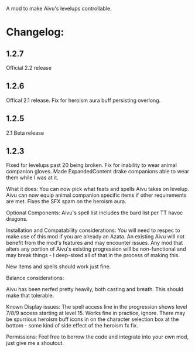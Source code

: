 ﻿A mod to make Aivu's levelups controllable.

# Changelog:


## 1.2.7

Official 2.2 release


## 1.2.6

Offical 2.1 release.
Fix for heroism aura buff persisting overlong.

## 1.2.5
2.1 Beta release

## 1.2.3
Fixed for levelups past 20 being broken.
Fix for inability to wear animal companion gloves.
Made ExpandedContent drake companions able to wear them while I was at it.


What it does:
You can now pick what feats and spells Aivu takes on levelup.
Aivu can now equip animal companion specific items if other requirements are met.
Fixes the SFX spam on the heroism aura.


Optional Components:
Aivu's spell list includes the bard list per TT havoc dragons.

Installation and Compatability considerations:
You will need to respec to make use of this mod if you are already an Azata.
An existing Aivu will not benefit from the mod's features and may encounter issues.
Any mod that alters any portion of Aivu's existing progression will be non-functional and may break things - I deep-sixed all of that in the process of making this.

New items and spells should work just fine.


Balance considerations:

Aivu has been nerfed pretty heavily, both casting and breath. This should make that tolerable.

Known Display issues:
The spell access line in the progression shows level 7/8/9 access starting at level 15. Works fine in practice, ignore.
There may be spurrious heroism buff icons in on the character selection box at the bottom - some kind of side effect of the heroism fx fix.

Permissions:
Feel free to borrow the code and integrate into your own mod, just give me a shoutout.
